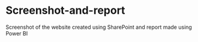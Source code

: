 # Screenshot-and-report
Screenshot of the website created using SharePoint and report made using Power BI 
